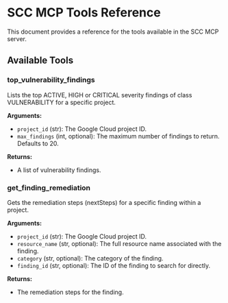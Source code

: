 # SCC MCP Tools Reference

This document provides a reference for the tools available in the SCC MCP server.

## Available Tools

### top_vulnerability_findings
Lists the top ACTIVE, HIGH or CRITICAL severity findings of class VULNERABILITY for a specific project.

**Arguments:**
*   `project_id` (str): The Google Cloud project ID.
*   `max_findings` (int, optional): The maximum number of findings to return. Defaults to 20.

**Returns:**
*   A list of vulnerability findings.

### get_finding_remediation
Gets the remediation steps (nextSteps) for a specific finding within a project.

**Arguments:**
*   `project_id` (str): The Google Cloud project ID.
*   `resource_name` (str, optional): The full resource name associated with the finding.
*   `category` (str, optional): The category of the finding.
*   `finding_id` (str, optional): The ID of the finding to search for directly.

**Returns:**
*   The remediation steps for the finding.
